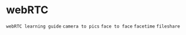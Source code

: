 # webRTC
``
webRTC learning guide
``
``
camera to pics
``
``
face to face
``
``
facetime
``
``
fileshare
``
